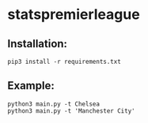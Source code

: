 # statspremierleague

## Installation:

```
pip3 install -r requirements.txt
```

## Example:

```
python3 main.py -t Chelsea
python3 main.py -t 'Manchester City' 
```
